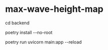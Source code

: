 # max-wave-height-map

cd backend

poetry install --no-root

poetry run uvicorn main:app --reload


